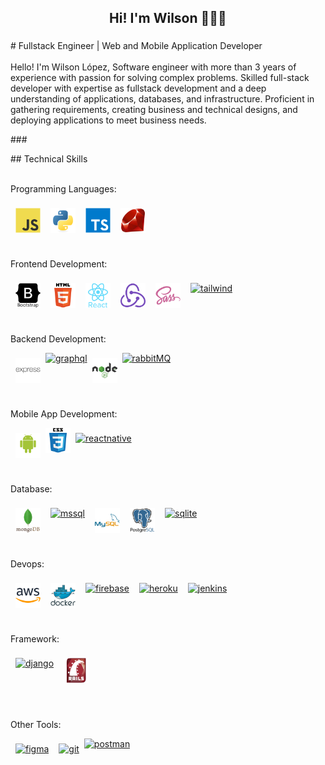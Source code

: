 <h2 align="center">Hi! I'm Wilson 🧑🏼‍💻</h2>

###

<p align="left">
  # Fullstack Engineer | Web and Mobile Application Developer<br /><br />Hello!
  I'm Wilson López, Software engineer with more than 3 years of experience with
  passion for solving complex problems. Skilled full-stack developer with
  expertise as fullstack development and a deep understanding of applications,
  databases, and infrastructure. Proficient in gathering requirements, creating
  business and technical designs, and deploying applications to meet business
  needs.
</p>
###

<p align="left">## Technical Skills<br /><br /></p>

<p>Programming Languages:</p>
<div align="left" style="display: flex; padding-bottom: 16px">
  <a
    href="https://developer.mozilla.org/en-US/docs/Web/JavaScript"
    target="_blank"
    rel="noreferrer"
    style="padding: 8px"
  >
    <img
      src="https://raw.githubusercontent.com/devicons/devicon/master/icons/javascript/javascript-original.svg"
      alt="javascript"
      width="40"
      height="40"
    />
  </a>
  <a
    href="https://www.python.org"
    target="_blank"
    rel="noreferrer"
    style="padding: 8px"
  >
    <img
      src="https://raw.githubusercontent.com/devicons/devicon/master/icons/python/python-original.svg"
      alt="python"
      width="40"
      height="40"
    />
  </a>
  <a
    href="https://www.typescriptlang.org/"
    target="_blank"
    rel="noreferrer"
    style="padding: 8px"
  >
    <img
      src="https://raw.githubusercontent.com/devicons/devicon/master/icons/typescript/typescript-original.svg"
      alt="typescript"
      width="40"
      height="40"
    />
  </a>
  <a
    href="https://www.ruby-lang.org/en/"
    target="_blank"
    rel="noreferrer"
    style="padding: 8px"
  >
    <img
      src="https://raw.githubusercontent.com/devicons/devicon/master/icons/ruby/ruby-original.svg"
      alt="ruby"
      width="40"
      height="40"
    />
  </a>
</div>

<p>Frontend Development:</p>
<p></p>
<div align="left" style="display: flex; padding-bottom: 16px">
  <a
    href="https://getbootstrap.com"
    target="_blank"
    rel="noreferrer"
    style="padding: 8px"
  >
    <img
      src="https://raw.githubusercontent.com/devicons/devicon/master/icons/bootstrap/bootstrap-plain-wordmark.svg"
      alt="bootstrap"
      width="40"
      height="40"
  /></a>
  <a
    href="https://www.w3.org/html/"
    target="_blank"
    rel="noreferrer"
    style="padding: 8px"
  >
    <img
      src="https://raw.githubusercontent.com/devicons/devicon/master/icons/html5/html5-original-wordmark.svg"
      alt="html5"
      width="40"
      height="40"
  /></a>
  <a
    href="https://reactjs.org/"
    target="_blank"
    rel="noreferrer"
    style="padding: 8px"
  >
    <img
      src="https://raw.githubusercontent.com/devicons/devicon/master/icons/react/react-original-wordmark.svg"
      alt="react"
      width="40"
      height="40"
  /></a>
  <a
    href="https://redux.js.org"
    target="_blank"
    rel="noreferrer"
    style="padding: 8px"
  >
    <img
      src="https://raw.githubusercontent.com/devicons/devicon/master/icons/redux/redux-original.svg"
      alt="redux"
      width="40"
      height="40"
  /></a>
  <a
    href="https://sass-lang.com"
    target="_blank"
    rel="noreferrer"
    style="padding: 8px"
  >
    <img
      src="https://raw.githubusercontent.com/devicons/devicon/master/icons/sass/sass-original.svg"
      alt="sass"
      width="40"
      height="40"
  /></a>
  <a
    href="https://tailwindcss.com/"
    target="_blank"
    rel="noreferrer"
    style="padding: 8px"
  >
    <img
      src="https://www.vectorlogo.zone/logos/tailwindcss/tailwindcss-icon.svg"
      alt="tailwind"
      width="40"
      height="40"
  /></a>
</div>

<p>Backend Development:</p>
<p></p>
<div align="left" style="display: flex; padding-bottom: 16px">
  <a
    href="https://expressjs.com"
    target="_blank"
    rel="noreferrer"
    style="padding: 8px"
  >
    <img
      src="https://raw.githubusercontent.com/devicons/devicon/master/icons/express/express-original-wordmark.svg"
      alt="express"
      width="40"
      height="40"
    />
  </a>
  <a href="https://graphql.org" target="_blank" rel="noreferrer">
    <img
      src="https://www.vectorlogo.zone/logos/graphql/graphql-icon.svg"
      alt="graphql"
      width="40"
      height="40"
    />
  </a>
  <a
    href="https://nodejs.org"
    target="_blank"
    rel="noreferrer"
    style="padding: 8px"
  >
    <img
      src="https://raw.githubusercontent.com/devicons/devicon/master/icons/nodejs/nodejs-original-wordmark.svg"
      alt="nodejs"
      width="40"
      height="40"
    />
  </a>
  <a href="https://www.rabbitmq.com" target="_blank" rel="noreferrer">
    <img
      src="https://www.vectorlogo.zone/logos/rabbitmq/rabbitmq-icon.svg"
      alt="rabbitMQ"
      width="40"
      height="40"
    />
  </a>
</div>

<p>Mobile App Development:</p>
<p></p>
<div align="left" style="display: flex; padding-bottom: 16px">
  <a
    href="https://developer.android.com"
    target="_blank"
    rel="noreferrer"
    style="padding: 8px"
  >
    <img
      src="https://raw.githubusercontent.com/devicons/devicon/master/icons/android/android-original-wordmark.svg"
      alt="android"
      width="40"
      height="40"
    />
  </a>
  <a href="https://www.w3schools.com/css/" target="_blank" rel="noreferrer">
    <img
      src="https://raw.githubusercontent.com/devicons/devicon/master/icons/css3/css3-original-wordmark.svg"
      alt="css3"
      width="40"
      height="40"
    />
  </a>
  <a
    href="https://reactnative.dev/"
    target="_blank"
    rel="noreferrer"
    style="padding: 8px"
  >
    <img
      src="https://reactnative.dev/img/header_logo.svg"
      alt="reactnative"
      width="40"
      height="40"
    />
  </a>
</div>

<p>Database:</p>
<div align="left" style="display: flex; padding-bottom: 16px">
  <a
    href="https://www.mongodb.com/"
    target="_blank"
    rel="noreferrer"
    style="padding: 8px"
  >
    <img
      src="https://raw.githubusercontent.com/devicons/devicon/master/icons/mongodb/mongodb-original-wordmark.svg"
      alt="mongodb"
      width="40"
      height="40"
    />
  </a>
  <a
    href="https://www.microsoft.com/en-us/sql-server"
    target="_blank"
    rel="noreferrer"
    style="padding: 8px"
  >
    <img
      src="https://www.svgrepo.com/show/303229/microsoft-sql-server-logo.svg"
      alt="mssql"
      width="40"
      height="40"
    />
  </a>
  <a
    href="https://www.mysql.com/"
    target="_blank"
    rel="noreferrer"
    style="padding: 8px"
  >
    <img
      src="https://raw.githubusercontent.com/devicons/devicon/master/icons/mysql/mysql-original-wordmark.svg"
      alt="mysql"
      width="40"
      height="40"
    />
  </a>
  <a
    href="https://www.postgresql.org"
    target="_blank"
    rel="noreferrer"
    style="padding: 8px"
  >
    <img
      src="https://raw.githubusercontent.com/devicons/devicon/master/icons/postgresql/postgresql-original-wordmark.svg"
      alt="postgresql"
      width="40"
      height="40"
    />
  </a>
  <a
    href="https://www.sqlite.org/"
    target="_blank"
    rel="noreferrer"
    style="padding: 8px"
  >
    <img
      src="https://www.vectorlogo.zone/logos/sqlite/sqlite-icon.svg"
      alt="sqlite"
      width="40"
      height="40"
    />
  </a>
</div>

<p>Devops:</p>
<div align="left" style="display: flex; padding-bottom: 16px">
  <a
    href="https://aws.amazon.com"
    target="_blank"
    rel="noreferrer"
    style="padding: 8px"
  >
    <img
      src="https://raw.githubusercontent.com/devicons/devicon/master/icons/amazonwebservices/amazonwebservices-original-wordmark.svg"
      alt="aws"
      width="40"
      height="40"
    />
  </a>
  <a
    href="https://www.docker.com/"
    target="_blank"
    rel="noreferrer"
    style="padding: 8px"
  >
    <img
      src="https://raw.githubusercontent.com/devicons/devicon/master/icons/docker/docker-original-wordmark.svg"
      alt="docker"
      width="40"
      height="40"
    />
  </a>
  <a
    href="https://firebase.google.com/"
    target="_blank"
    rel="noreferrer"
    style="padding: 8px"
  >
    <img
      src="https://www.vectorlogo.zone/logos/firebase/firebase-icon.svg"
      alt="firebase"
      width="40"
      height="40"
    />
  </a>
  <a
    href="https://heroku.com"
    target="_blank"
    rel="noreferrer"
    style="padding: 8px"
  >
    <img
      src="https://www.vectorlogo.zone/logos/heroku/heroku-icon.svg"
      alt="heroku"
      width="40"
      height="40"
    />
  </a>
  <a
    href="https://www.jenkins.io"
    target="_blank"
    rel="noreferrer"
    style="padding: 8px"
  >
    <img
      src="https://www.vectorlogo.zone/logos/jenkins/jenkins-icon.svg"
      alt="jenkins"
      width="40"
      height="40"
    />
  </a>
</div>

<p>Framework:</p>
<div align="left" style="display: flex; padding-bottom: 16px">
  <a
    href="https://www.djangoproject.com/"
    target="_blank"
    rel="noreferrer"
    style="padding: 8px"
  >
    <img
      src="https://cdn.worldvectorlogo.com/logos/django.svg"
      alt="django"
      width="40"
      height="40"
    />
  </a>
  <a
    href="https://rubyonrails.org"
    target="_blank"
    rel="noreferrer"
    style="padding: 8px"
  >
    <img
      src="https://raw.githubusercontent.com/devicons/devicon/master/icons/rails/rails-original-wordmark.svg"
      alt="rails"
      width="40"
      height="40"
    />
  </a>
</div>

<br />Other Tools:<br />

<div align="left" style="display: flex; padding-bottom: 16px">
  <a
    href="https://www.figma.com/"
    target="_blank"
    rel="noreferrer"
    style="padding: 8px"
  >
    <img
      src="https://www.vectorlogo.zone/logos/figma/figma-icon.svg"
      alt="figma"
      width="40"
      height="40"
    />
  </a>
  <a
    href="https://git-scm.com/"
    target="_blank"
    rel="noreferrer"
    style="padding: 8px"
  >
    <img
      src="https://www.vectorlogo.zone/logos/git-scm/git-scm-icon.svg"
      alt="git"
      width="40"
      height="40"
    />
  </a>
  <a href="https://postman.com" target="_blank" rel="noreferrer">
    <img
      src="https://www.vectorlogo.zone/logos/getpostman/getpostman-icon.svg"
      alt="postman"
      width="40"
      height="40"
  /></a>
</div>

###

